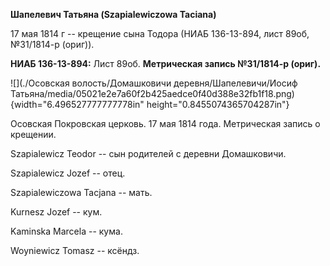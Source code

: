 **Шапелевич Татьяна (Szapialewiczowa Taciana)**

17 мая 1814 г -- крещение сына Тодора (НИАБ 136-13-894, лист 89об,
№31/1814-р (ориг)).

**НИАБ 136-13-894:** Лист 89об. **Метрическая запись №31/1814-р
(ориг).**

![](./Осовская волость/Домашковичи деревня/Шапелевичи/Иосиф Татьяна/media/05021e2e7a60f2b425aedce0f40d388e32fb1f18.png){width="6.496527777777778in"
height="0.8455074365704287in"}

Осовская Покровская церковь. 17 мая 1814 года. Метрическая запись о
крещении.

Szapialewicz Teodor -- сын родителей с деревни Домашковичи.

Szapialewicz Jozef -- отец.

Szapialewiczowa Tacjana -- мать.

Kurnesz Jozef -- кум.

Kaminska Marcela -- кума.

Woyniewicz Tomasz -- ксёндз.
